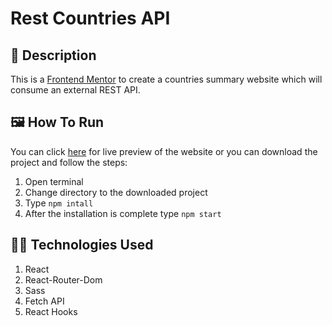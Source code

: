 # Rest Countries API

## 📄 Description
This is a [Frontend Mentor](https://www.frontendmentor.io/challenges/rest-countries-api-with-color-theme-switcher-5cacc469fec04111f7b848ca) to create a countries summary website which will consume an external REST API.

## 🖼 How To Run
You can click [here](https://amangupta-95.github.io/Rest-Countries-API/) for live preview of the website or you can download the project and follow the steps:
1. Open terminal
2. Change directory to the downloaded project
3. Type `npm intall`
4. After the installation is complete type `npm start`
   
## 🐱‍💻 Technologies Used
1. React
2. React-Router-Dom
3. Sass
4. Fetch API
5. React Hooks
